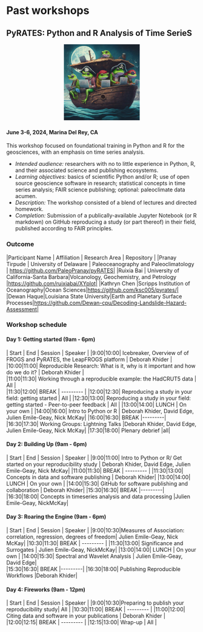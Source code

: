 # Past workshops

## PyRATES: Python and R Analysis of Time SerieS

<div style="text-align: center;">
<img src="images/Pyrateslogo.jpg" alt="Logo of Pyrates Workshop" width="200" />
</div>

#### June 3-6, 2024, Marina Del Rey, CA

This workshop focused on foundational training in Python and R for the geosciences, with an emphasis on time series analysis. 

* *Intended audience:* researchers with no to little experience in Python, R, and their associated science and publishing ecosystems. 
* *Learning objectives:* basics of scientific Python and/or R; use of open source geoscience software in research; statistical concepts in time series analysis; FAIR science publishing; optional: paleoclimate data acumen. 
* *Description:* The workshop consisted of a blend of lectures and directed homework.
* *Completion:* Submission of a publically-available Jupyter Notebook (or R markdown) on GitHub reproducing a study (or part thereof) in their field, published according to FAIR principles. 

### Outcome

|Participant Name | Affiliation | Research Area | Repository |
|Pranay Tirpude | University of Delaware | Paleoceanography and Paleoclimatology | https://github.com/PaleoPranay/pyRATES|
|Ruixia Bai | University of California-Santa Barbara|Volcanology, Geochemistry, and Petrology |https://github.com/ruixiabai/XYplot|
|Kathryn Chen |Scripps Institution of Oceanography|Ocean Sciences|https://github.com/ksc005/pyrates/|
|Dewan Haque|Louisiana State University|Earth and Planetary Surface Processes|https://github.com/Dewan-cpu/Decoding-Landslide-Hazard-Assessment|


### Workshop schedule

#### Day 1: Getting started (9am - 6pm)

| Start | End | Session | Speaker |
|9:00|10:00| Icebreaker, Overview of of FROGS and PyRATES, the LeapFROGS platform | Deborah Khider |
|10:00|11:00| Reproducible Research: What is it, why is it important and how do we do it? | Deborah Khider |  
|11:00|11:30| Working through a reproducible example: the HadCRUT5 data | All |   
|11:30|12:00| BREAK | --------- | 
|12:00|12:30| Reproducing a study in your field: getting started | All |
|12:30|13:00| Reproducing a study in your field: getting started - Peer-to-peer feedback | All |
|13:00|14:00| LUNCH | On your own | 
|14:00|16:00| Intro to Python or R | Deborah Khider, David Edge, Julien Emile-Geay, Nick McKay| 
|16:00|16:30| BREAK |---------| 
|16:30|17:30| Working Groups: Lightning Talks |Deborah Khider, David Edge, Julien Emile-Geay, Nick McKay| 
|17:30|18:00| Plenary debrief |all| 

#### Day 2: Building Up (9am - 6pm)

| Start | End | Session | Speaker |
|9:00|11:00| Intro to Python or R/ Get started on your reproducibility study | Deborah Khider, David Edge, Julien Emile-Geay, Nick McKay| 
|11:00|11:30| BREAK | --------- | 
|11:30|13:00| Concepts in data and software publishing | Deborah Khider| 
|13:00|14:00| LUNCH | On your own | 
|14:00|15:30| GitHub for software publishing and collaboration | Deborah Khider| 
|15:30|16:30| BREAK |---------| 
|16:30|18:00| Concepts in timeseries analysis and data processing |Julien Emile-Geay, NickMcKay| 

#### Day 3: Roaring the Engine (9am - 6pm)

| Start | End | Session | Speaker |
|9:00|10:30|Measures of Association: correlation, regression, degrees of freedom| Julien Emile-Geay, Nick McKay|
|10:30|11:30| BREAK | --------- | 
|11:30|13:00| Significance and Surrogates | Julien Emile-Geay, NickMcKay|
|13:00|14:00| LUNCH | On your own | 
|14:00|15:30| Spectral and Wavelet Analysis | Julien Emile-Geay, David Edge|  
|15:30|16:30| BREAK |---------| 
|16:30|18:00| Publishing Reproducible Workflows |Deborah Khider| 

#### Day 4: Fireworks (9am - 12pm)

| Start | End | Session | Speaker |
|9:00|10:30|Preparing to publish your reproducibility study| All |
|10:30|11:00| BREAK | --------- | 
|11:00|12:00| Citing data and software in your publications | Deborah Khider | 
|12:00|12:15| BREAK | --------- |
|12:15|13:00| Wrap-up | All |